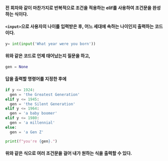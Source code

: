 #### 전 회차와 같이 마찬가지로 반복적으로 조건을 적용하는 elif를 사용하여 조건문을 완성하는 식이다.
#### ```<input>```으로 사용자의 나이를 입력받은 후, 어느 세대에 속하는 나이인지 출력하는 코드이다.
```python
y= int(input('What year were you born'))
```
#### 위와 같은 코드로 언제 태어났는지 질문을 하고,
```python
gen = None
```
#### 답을 출력할 명령어를 지정한 후에 
```python
if y <= 1924:
  gen = 'the Greatest Generation'
elif y <= 1945:
  gen = 'the Silent Generation'
elif y <= 1964:
  gen = 'a baby boomer'
elif y <= 1980:
  gen = 'a millennial'
else:
  gen = 'a Gen Z'

print(f"you're {gen}.")
```
#### 위와 같은 식으로 여러 조건문을 걸어 내가 원하는 식을 출력할 수 있다. 
